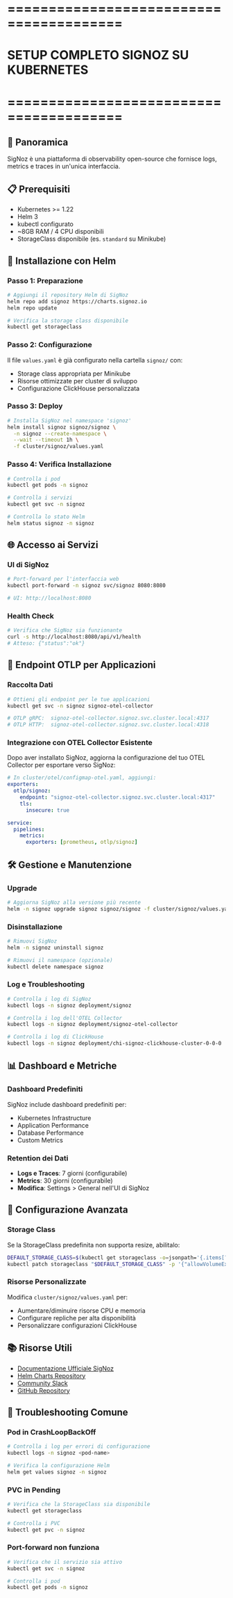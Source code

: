 # ========================================
# SETUP COMPLETO SIGNOZ SU KUBERNETES
# ========================================

## 🎯 **Panoramica**
SigNoz è una piattaforma di observability open-source che fornisce logs, metrics e traces in un'unica interfaccia.

## 📋 **Prerequisiti**
- Kubernetes >= 1.22
- Helm 3
- kubectl configurato
- ~8GB RAM / 4 CPU disponibili
- StorageClass disponibile (es. `standard` su Minikube)

## 🚀 **Installazione con Helm**

### **Passo 1: Preparazione**
```bash
# Aggiungi il repository Helm di SigNoz
helm repo add signoz https://charts.signoz.io
helm repo update

# Verifica la storage class disponibile
kubectl get storageclass
```

### **Passo 2: Configurazione**
Il file `values.yaml` è già configurato nella cartella `signoz/` con:
- Storage class appropriata per Minikube
- Risorse ottimizzate per cluster di sviluppo
- Configurazione ClickHouse personalizzata

### **Passo 3: Deploy**
```bash
# Installa SigNoz nel namespace 'signoz'
helm install signoz signoz/signoz \
  -n signoz --create-namespace \
  --wait --timeout 1h \
  -f cluster/signoz/values.yaml
```

### **Passo 4: Verifica Installazione**
```bash
# Controlla i pod
kubectl get pods -n signoz

# Controlla i servizi
kubectl get svc -n signoz

# Controlla lo stato Helm
helm status signoz -n signoz
```

## 🌐 **Accesso ai Servizi**

### **UI di SigNoz**
```bash
# Port-forward per l'interfaccia web
kubectl port-forward -n signoz svc/signoz 8080:8080

# UI: http://localhost:8080
```

### **Health Check**
```bash
# Verifica che SigNoz sia funzionante
curl -s http://localhost:8080/api/v1/health
# Atteso: {"status":"ok"}
```

## 🔌 **Endpoint OTLP per Applicazioni**

### **Raccolta Dati**
```bash
# Ottieni gli endpoint per le tue applicazioni
kubectl get svc -n signoz signoz-otel-collector

# OTLP gRPC:  signoz-otel-collector.signoz.svc.cluster.local:4317
# OTLP HTTP:  signoz-otel-collector.signoz.svc.cluster.local:4318
```

### **Integrazione con OTEL Collector Esistente**
Dopo aver installato SigNoz, aggiorna la configurazione del tuo OTEL Collector per esportare verso SigNoz:

```yaml
# In cluster/otel/configmap-otel.yaml, aggiungi:
exporters:
  otlp/signoz:
    endpoint: "signoz-otel-collector.signoz.svc.cluster.local:4317"
    tls:
      insecure: true

service:
  pipelines:
    metrics:
      exporters: [prometheus, otlp/signoz]
```

## 🛠️ **Gestione e Manutenzione**

### **Upgrade**
```bash
# Aggiorna SigNoz alla versione più recente
helm -n signoz upgrade signoz signoz/signoz -f cluster/signoz/values.yaml
```

### **Disinstallazione**
```bash
# Rimuovi SigNoz
helm -n signoz uninstall signoz

# Rimuovi il namespace (opzionale)
kubectl delete namespace signoz
```

### **Log e Troubleshooting**
```bash
# Controlla i log di SigNoz
kubectl logs -n signoz deployment/signoz

# Controlla i log dell'OTEL Collector
kubectl logs -n signoz deployment/signoz-otel-collector

# Controlla i log di ClickHouse
kubectl logs -n signoz deployment/chi-signoz-clickhouse-cluster-0-0-0
```

## 📊 **Dashboard e Metriche**

### **Dashboard Predefiniti**
SigNoz include dashboard predefiniti per:
- Kubernetes Infrastructure
- Application Performance
- Database Performance
- Custom Metrics

### **Retention dei Dati**
- **Logs e Traces**: 7 giorni (configurabile)
- **Metrics**: 30 giorni (configurabile)
- **Modifica**: Settings > General nell'UI di SigNoz

## 🔧 **Configurazione Avanzata**

### **Storage Class**
Se la StorageClass predefinita non supporta resize, abilitalo:
```bash
DEFAULT_STORAGE_CLASS=$(kubectl get storageclass -o=jsonpath='{.items[?(@.metadata.annotations.storageclass\.kubernetes\.io/is-default-class=="true")].metadata.name}')
kubectl patch storageclass "$DEFAULT_STORAGE_CLASS" -p '{"allowVolumeExpansion": true}'
```

### **Risorse Personalizzate**
Modifica `cluster/signoz/values.yaml` per:
- Aumentare/diminuire risorse CPU e memoria
- Configurare repliche per alta disponibilità
- Personalizzare configurazioni ClickHouse

## 📚 **Risorse Utili**
- [Documentazione Ufficiale SigNoz](https://signoz.io/docs/)
- [Helm Charts Repository](https://charts.signoz.io/)
- [Community Slack](http://signoz.io/slack/)
- [GitHub Repository](https://github.com/SigNoz/signoz)

## 🚨 **Troubleshooting Comune**

### **Pod in CrashLoopBackOff**
```bash
# Controlla i log per errori di configurazione
kubectl logs -n signoz <pod-name>

# Verifica la configurazione Helm
helm get values signoz -n signoz
```

### **PVC in Pending**
```bash
# Verifica che la StorageClass sia disponibile
kubectl get storageclass

# Controlla i PVC
kubectl get pvc -n signoz
```

### **Port-forward non funziona**
```bash
# Verifica che il servizio sia attivo
kubectl get svc -n signoz

# Controlla i pod
kubectl get pods -n signoz
``` 